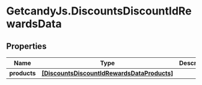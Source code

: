 # GetcandyJs.DiscountsDiscountIdRewardsData

## Properties

Name | Type | Description | Notes
------------ | ------------- | ------------- | -------------
**products** | [**[DiscountsDiscountIdRewardsDataProducts]**](DiscountsDiscountIdRewardsDataProducts.md) |  | [optional] 


